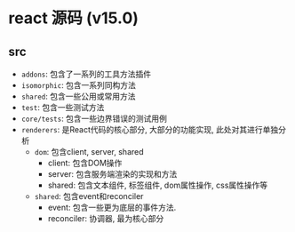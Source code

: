# react 源码 (v15.0)

## src

- `addons`: 包含了一系列的工具方法插件
- `isomorphic`: 包含一系列同构方法
- `shared`: 包含一些公用或常用方法
- `test`: 包含一些测试方法
- `core/tests`: 包含一些边界错误的测试用例
- `renderers`: 是React代码的核心部分, 大部分的功能实现, 此处对其进行单独分析
  - `dom`: 包含client, server, shared
    - client: 包含DOM操作
    - server: 包含服务端渲染的实现和方法
    - shared: 包含文本组件, 标签组件, dom属性操作, css属性操作等
  - `shared`: 包含event和reconciler
    - event: 包含一些更为底层的事件方法.
    - reconciler: 协调器, 最为核心部分

